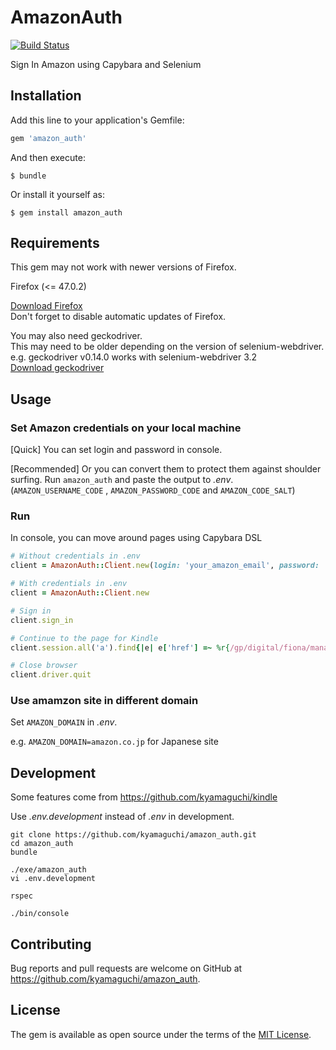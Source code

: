 # AmazonAuth

[![Build Status](https://travis-ci.org/kyamaguchi/amazon_auth.svg?branch=master)](https://travis-ci.org/kyamaguchi/amazon_auth)

Sign In Amazon using Capybara and Selenium

## Installation

Add this line to your application's Gemfile:

```ruby
gem 'amazon_auth'
```

And then execute:

    $ bundle

Or install it yourself as:

    $ gem install amazon_auth

## Requirements

This gem may not work with newer versions of Firefox.

Firefox (<= 47.0.2)

[Download Firefox](https://ftp.mozilla.org/pub/firefox/releases/)  
Don't forget to disable automatic updates of Firefox.  

You may also need geckodriver.  
This may need to be older depending on the version of selenium-webdriver.  
e.g. geckodriver v0.14.0 works with selenium-webdriver 3.2  
[Download geckodriver](https://github.com/mozilla/geckodriver/releases)  

## Usage

### Set Amazon credentials on your local machine

[Quick] You can set login and password in console.

[Recommended] Or you can convert them to protect them against shoulder surfing.
Run `amazon_auth` and paste the output to _.env_.
(`AMAZON_USERNAME_CODE` , `AMAZON_PASSWORD_CODE` and `AMAZON_CODE_SALT`)

### Run

In console, you can move around pages using Capybara DSL

```ruby
# Without credentials in .env
client = AmazonAuth::Client.new(login: 'your_amazon_email', password: 'your_amazon_password')

# With credentials in .env
client = AmazonAuth::Client.new

# Sign in
client.sign_in

# Continue to the page for Kindle
client.session.all('a').find{|e| e['href'] =~ %r{/gp/digital/fiona/manage/} }.click

# Close browser
client.driver.quit
```

### Use amamzon site in different domain

Set `AMAZON_DOMAIN` in _.env_.

e.g. `AMAZON_DOMAIN=amazon.co.jp` for Japanese site

## Development

Some features come from https://github.com/kyamaguchi/kindle

Use _.env.development_ instead of _.env_ in development.

```
git clone https://github.com/kyamaguchi/amazon_auth.git
cd amazon_auth
bundle

./exe/amazon_auth
vi .env.development

rspec

./bin/console
```

## Contributing

Bug reports and pull requests are welcome on GitHub at https://github.com/kyamaguchi/amazon_auth.

## License

The gem is available as open source under the terms of the [MIT License](http://opensource.org/licenses/MIT).


